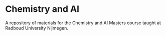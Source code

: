 # Chemistry and AI

A repository of materials for the Chemistry and AI Masters course taught at
Radboud University Nijmegen.
